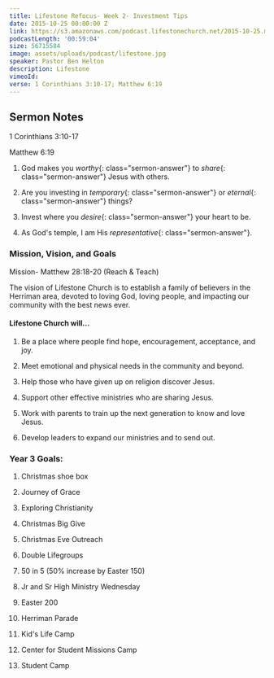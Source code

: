 ```yaml
---
title: Lifestone Refocus- Week 2- Investment Tips
date: 2015-10-25 00:00:00 Z
link: https://s3.amazonaws.com/podcast.lifestonechurch.net/2015-10-25.mp3
podcastLength: '00:59:04'
size: 56715584
image: assets/uploads/podcast/lifestone.jpg
speaker: Pastor Ben Helton
description: Lifestone
vimeoId: 
verse: 1 Corinthians 3:10-17; Matthew 6:19
---
```


## Sermon Notes

1 Corinthians 3:10-17

Matthew 6:19

1. God makes you *worthy*{: class="sermon-answer"} to *share*{: class="sermon-answer"} Jesus with others.

1. Are you investing in *temporary*{: class="sermon-answer"} or *eternal*{: class="sermon-answer"} things?

1. Invest where you *desire*{: class="sermon-answer"} your heart to be.

1. As God's temple, I am His *representative*{: class="sermon-answer"}.

### Mission, Vision, and Goals

Mission- Matthew 28:18-20 (Reach & Teach)

The vision of Lifestone Church is to establish a family of believers in the Herriman area, devoted to loving God, loving people, and impacting our community with the best news ever.

#### Lifestone Church will...

1. Be a place where people find hope, encouragement, acceptance, and joy.

1. Meet emotional and physical needs in the community and beyond.

1. Help those who have given up on religion discover Jesus.

1. Support other effective ministries who are sharing Jesus.

1. Work with parents to train up the next generation to know and love Jesus.

1. Develop leaders to expand our ministries and to send out.

### Year 3 Goals:

1. Christmas shoe box

1. Journey of Grace

1. Exploring Christianity

1. Christmas Big Give

1. Christmas Eve Outreach

1. Double Lifegroups

1. 50 in 5 (50% increase by Easter 150)

1. Jr and Sr High Ministry Wednesday

1. Easter 200

1. Herriman Parade

1. Kid's Life Camp

1. Center for Student Missions Camp

1. Student Camp
